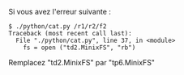 Si vous avez l'erreur suivante :
```
$ ./python/cat.py /r1/r2/f2
Traceback (most recent call last):
  File "./python/cat.py", line 37, in <module>
    fs = open ("td2.MinixFS", "rb")
```
Remplacez "td2.MinixFS" par "tp6.MinixFS"

